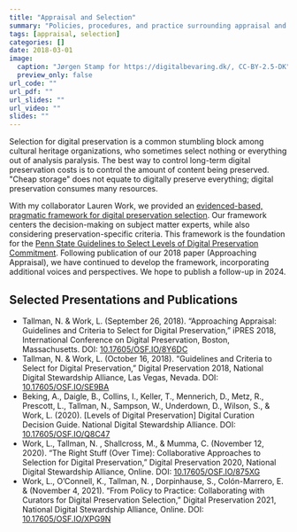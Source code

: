 ```yaml
---
title: "Appraisal and Selection"
summary: "Policies, procedures, and practice surrounding appraisal and selection for digital preservation."
tags: [appraisal, selection]
categories: []
date: 2018-03-01
image:
  caption: "Jørgen Stamp for https://digitalbevaring.dk/, CC-BY-2.5-DK"
  preview_only: false
url_code: ""
url_pdf: ""
url_slides: ""
url_video: ""
slides: ""
---
```

Selection for digital preservation is a common stumbling block among cultural heritage organizations, who sometimes select nothing or everything out of analysis paralysis. The best way to control long-term digital preservation costs is to control the amount of content being preserved. "Cheap storage" does not equate to digitally preserve everything; digital preservation consumes many resources.

With my collaborator Lauren Work, we provided an [evidenced-based, pragmatic framework for digital preservation selection](/publications/tallman-2018-approaching/). Our framework centers the decision-making on subject matter experts, while also considering preservation-specific criteria. This framework is the foundation for the [Penn State Guidelines to Select Levels of Digital Preservation Commitment](/uploads/pennStateGuidelinesToSelectLevels.pdf). Following publication of our 2018 paper (Approaching Appraisal), we have continued to develop the framework, incorporating additional voices and perspectives. We hope to publish a follow-up in 2024.

## Selected Presentations and Publications
  * Tallman, N. & Work, L. (September 26, 2018). “Approaching Appraisal: Guidelines and Criteria to Select for Digital Preservation,” iPRES 2018, International Conference on Digital Preservation, Boston, Massachusetts. DOI: [10.17605/OSF.IO/8Y6DC](https://doi.org/10.17605/OSF.IO/8Y6DC)
  * Tallman, N. & Work, L. (October 16, 2018). “Guidelines and Criteria to Select for Digital Preservation,” Digital Preservation 2018, National Digital Stewardship Alliance, Las Vegas, Nevada. DOI: [10.17605/OSF.IO/SE9BA](https://doi.org/10.17605/OSF.IO/SE9BA)
  * Beking, A., Daigle, B., Collins, I., Keller, T., Mennerich, D., Metz, R., Prescott, L., Tallman, N., Sampson, W., Underdown, D., Wilson, S., & Work, L. (2020). [Levels of Digital Preservation] Digital Curation Decision Guide. National Digital Stewardship Alliance. DOI: [10.17605/OSF.IO/Q8C47](https://doi.org/10.17605/OSF.IO/Q8C47)
  * Work, L., Tallman, N. , Shallcross, M., & Mumma, C. (November 12, 2020). “The Right Stuff (Over Time): Collaborative Approaches to Selection for Digital Preservation,” Digital Preservation 2020, National Digital Stewardship Alliance, Online. DOI: [10.17605/OSF.IO/875XG](https://doi.org/10.17605/OSF.IO/875XG)
  * Work, L., O’Connell, K., Tallman, N. , Dorpinhause, S., Colón-Marrero, E. & (November 4, 2021). “From Policy to Practice: Collaborating with Curators for Digital Preservation Selection,” Digital Preservation 2021, National Digital Stewardship Alliance, Online. DOI: [10.17605/OSF.IO/XPG9N](https://doi.org/10.17605/OSF.IO/XPG9N)